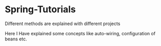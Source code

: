 # Spring-Tutorials
Different methods are explained with different projects

Here I Have explained some concepts like auto-wiring, configuration of beans etc.

